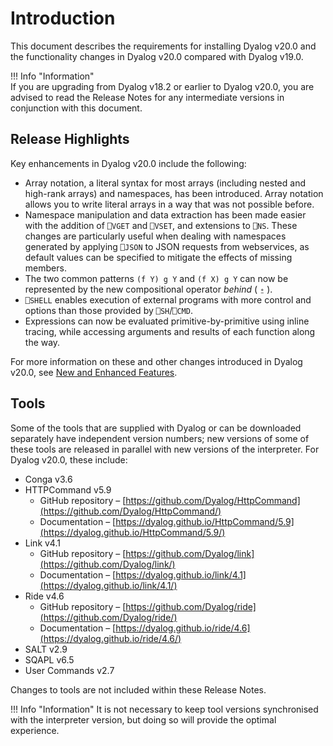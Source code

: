 # Introduction

This document describes the requirements for installing Dyalog v20.0 and the functionality changes in Dyalog v20.0 compared with Dyalog v19.0.

!!! Info "Information"  
    If you are upgrading from Dyalog v18.2 or earlier to Dyalog v20.0, you are advised to read the Release Notes for any intermediate versions in conjunction with this document.
	
## Release Highlights

Key enhancements in Dyalog v20.0 include the following:
 
- Array notation, a literal syntax for most arrays (including nested and high-rank arrays) and namespaces, has been introduced. Array notation allows you to write literal arrays in a way that was not possible before.
- Namespace manipulation and data extraction has been made easier with the addition of `⎕VGET` and `⎕VSET`, and extensions to `⎕NS`. These changes are particularly useful when dealing with namespaces generated by applying `⎕JSON` to JSON requests from webservices, as default values can be specified to mitigate the effects of missing members.
- The two common patterns `(f Y) g Y` and `(f X) g Y` can now be represented by the new compositional operator _behind_ ( `⍛` ).
- `⎕SHELL` enables execution of external programs with more control and options than those provided by `⎕SH`/`⎕CMD`.
- Expressions can now be evaluated primitive-by-primitive using inline tracing, while accessing arguments and results of each function along the way.

For more information on these and other changes introduced in Dyalog v20.0, see [New and Enhanced Features](new-enhanced.md).
	
## Tools
	
Some of the tools that are supplied with Dyalog or can be downloaded separately have independent version numbers; new versions of some of these tools are released in parallel with new versions of the interpreter. For Dyalog v20.0, these include:

- Conga v3.6
- HTTPCommand v5.9
    - GitHub repository – [https://github.com/Dyalog/HttpCommand](https://github.com/Dyalog/HttpCommand/)
	- Documentation – [https://dyalog.github.io/HttpCommand/5.9](https://dyalog.github.io/HttpCommand/5.9/)
- Link v4.1
    - GitHub repository – [https://github.com/Dyalog/link](https://github.com/Dyalog/link/)
	- Documentation – [https://dyalog.github.io/link/4.1](https://dyalog.github.io/link/4.1/)
- Ride v4.6
    - GitHub repository – [https://github.com/Dyalog/ride](https://github.com/Dyalog/ride/)
	- Documentation – [https://dyalog.github.io/ride/4.6](https://dyalog.github.io/ride/4.6/)
- SALT v2.9
- SQAPL v6.5
- User Commands v2.7

Changes to tools are not included within these Release Notes.

!!! Info "Information"
     It is not necessary to keep tool versions synchronised with the interpreter version, but doing so will provide the optimal experience.
